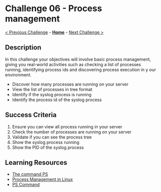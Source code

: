 # Challenge 06 - Process management

[< Previous Challenge](./Challenge-05.md) - **[Home](../README.md)** - [Next Challenge >](./Challenge-07.md)

## Description

In this challenge your objectives will involve basic process management, giving you real-world activities such as checking a list of processes running, identifying process ids and discovering process execution in y our environment.

- Discover how many processes are running on your server
- View the list of processes in tree format
- Identify if the syslog process is running
- Identify the process id of the syslog process

## Success Criteria

1. Ensure you can view all process running in your server
2. Check the number of processes are running on your server
3. Validate if you can see the process tree 
4. Show the syslog process running
5. Show the PID of the syslog process

## Learning Resources

- [The command PS](https://linuxjourney.com/lesson/monitor-processes-ps-command)
- [Process Management in Linux](https://www.geeksforgeeks.org/process-management-in-linux/)
- [PS Command](https://linuxhandbook.com/ps-command/)

